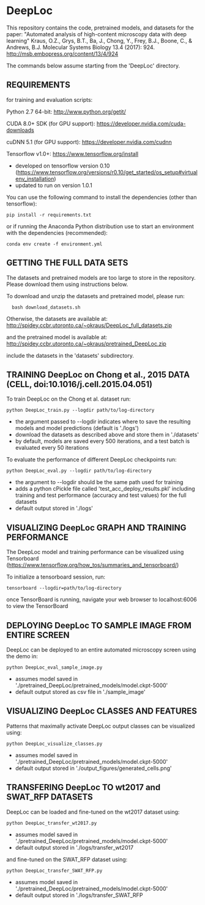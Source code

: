 # DeepLoc
This repository contains the code, pretrained models, and datasets for the paper:
"Automated analysis of high-content microscopy data with deep learning"
Kraus, O.Z., Grys, B.T., Ba, J., Chong, Y., Frey, B.J., Boone, C., & Andrews, B.J.
Molecular Systems Biology 13.4 (2017): 924.
http://msb.embopress.org/content/13/4/924

The commands below assume starting from the 'DeepLoc' directory.

REQUIREMENTS
------------

for training and evaluation scripts:

Python 2.7 64-bit: http://www.python.org/getit/

CUDA 8.0+ SDK (for GPU support): https://developer.nvidia.com/cuda-downloads
    
cuDNN 5.1 (for GPU support): https://developer.nvidia.com/cudnn
   
Tensorflow v1.0+: https://www.tensorflow.org/install
     
   * developed on tensorflow version 0.10 (https://www.tensorflow.org/versions/r0.10/get_started/os_setup#virtualenv_installation)
   * updated to run on version 1.0.1

You can use the following command to install the dependencies (other than tensorflow):

    pip install -r requirements.txt

or if running the Anaconda Python distribution use to start an environment with the dependencies (recommended):

    conda env create -f environment.yml
    
GETTING THE FULL DATA SETS
--------------------------
The datasets and pretrained models are too large to store in the repository. Please download them using instructions below.

To download and unzip the datasets and pretrained model, please run:

      bash download_datasets.sh

Otherwise, the datasets are available at:
  http://spidey.ccbr.utoronto.ca/~okraus/DeepLoc_full_datasets.zip

and the pretrained model is available at:
  http://spidey.ccbr.utoronto.ca/~okraus/pretrained_DeepLoc.zip

include the datasets in the 'datasets' subdirectory.


TRAINING DeepLoc on Chong et al., 2015 DATA (CELL, doi:10.1016/j.cell.2015.04.051)
----------------------------------------------------------------------------------

To train DeepLoc on the Chong et al. dataset run:

    python DeepLoc_train.py --logdir path/to/log-directory
    
   * the argument passed to --logdir indicates where to save the resulting models and model predictions (default is './logs')
   * download the datasets as described above and store them in './datasets'
   * by default, models are saved every 500 iterations, and a test batch is evaluated every 50 iterations

To evaluate the performance of different DeepLoc checkpoints run:

    python DeepLoc_eval.py --logdir path/to/log-directory

   * the argument to --logdir should be the same path used for training
   * adds a python cPickle file called 'test_acc_deploy_results.pkl' including 
      training and test performance (accuracy and test values) for the full datasets
   * default output stored in './logs'

VISUALIZING DeepLoc GRAPH AND TRAINING PERFORMANCE
--------------------------------------------------

The DeepLoc model and training performance can be visualized using Tensorboard
(https://www.tensorflow.org/how_tos/summaries_and_tensorboard/)

To initialize a tensorboard session, run:

    tensorboard --logdir=path/to/log-directory

once TensorBoard is running, navigate your web browser to localhost:6006 to view the TensorBoard


DEPLOYING DeepLoc TO SAMPLE IMAGE FROM ENTIRE SCREEN
----------------------------------------------------

DeepLoc can be deployed to an entire automated microscopy screen using the demo in:

    python DeepLoc_eval_sample_image.py
    
   * assumes model saved in './pretrained_DeepLoc/pretrained_models/model.ckpt-5000'
   * default output stored as csv file in './sample_image'

VISUALIZING DeepLoc CLASSES AND FEATURES
----------------------------------------

Patterns that maximally activate DeepLoc output classes can be visualized using:

    python DeepLoc_visualize_classes.py
    
   * assumes model saved in './pretrained_DeepLoc/pretrained_models/model.ckpt-5000'
   * default output stored in './output_figures/generated_cells.png'


TRANSFERING DeepLoc TO wt2017 and SWAT_RFP DATASETS
---------------------------------------------------

DeepLoc can be loaded and fine-tuned on the wt2017 dataset using:

    python DeepLoc_transfer_wt2017.py
    
   * assumes model saved in './pretrained_DeepLoc/pretrained_models/model.ckpt-5000'
   * default output stored in './logs/transfer_wt2017

and fine-tuned on the SWAT_RFP dataset using:

    python DeepLoc_transfer_SWAT_RFP.py
    
   * assumes model saved in './pretrained_DeepLoc/pretrained_models/model.ckpt-5000'
   * default output stored in './logs/transfer_SWAT_RFP
    
